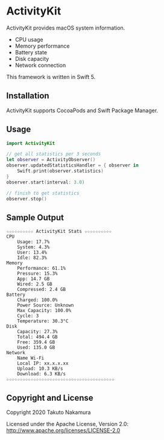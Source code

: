 # ActivityKit

ActivityKit provides macOS system information.

- CPU usage
- Memory performance
- Battery state
- Disk capacity
- Network connection

This framework is written in Swift 5.

## Installation

ActivityKit supports CocoaPods and Swift Package Manager.

## Usage

```swift
import ActivityKit

// get all statistics per 3 seconds
let observer = ActivityObserver()
observer.updatedStatisticsHandler = { observer in
    Swift.print(observer.statistics)
}
observer.start(interval: 3.0)

// finish to get statistics
observer.stop()
```

## Sample Output

```console
☆☆☆☆☆☆☆☆☆☆ ActivityKit Stats ☆☆☆☆☆☆☆☆☆☆
CPU
    Usage: 17.7%
    System: 4.3%
    User: 13.4%
    Idle: 82.3%
Memory
    Performance: 61.1%
    Pressure: 15.3%
    App: 14.7 GB
    Wired: 2.5 GB
    Compressed: 2.4 GB
Battery
    Charged: 100.0%
    Power Source: Unknown
    Max Capacity: 100.0%
    Cycle: 3
    Temperature: 30.3°C
Disk
    Capacity: 27.3%
    Total: 494.4 GB
    Free: 359.4 GB
    Used: 135.0 GB
Network
    Name Wi-Fi
    Local IP: xx.x.x.xx
    Upload: 10.3 KB/s
    Download: 6.3 KB/s
☆☆☆☆☆☆☆☆☆☆☆☆☆☆☆☆☆☆☆☆☆☆☆☆☆☆☆☆☆☆☆☆☆☆☆☆☆☆☆☆
```

## Copyright and License

Copyright 2020 Takuto Nakamura

Licensed under the Apache License, Version 2.0: http://www.apache.org/licenses/LICENSE-2.0
